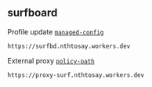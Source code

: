 ## surfboard

Profile update [`managed-config`](https://raw.githubusercontent.com/nthtosayabc/conf/surfbd/profile)
```
https://surfbd.nthtosay.workers.dev
```

External proxy [`policy-path`](https://raw.githubusercontent.com/nthtosayabc/conf/surf/proxy)
```
https://proxy-surf.nthtosay.workers.dev
```
